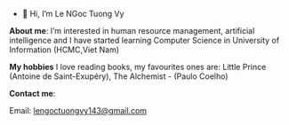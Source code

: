- 👋 Hi, I’m Le NGoc Tuong Vy

**About me**:
I’m interested in human resource management, artificial intelligence and I have started learning Computer Science in University of Information (HCMC,Viet Nam)

**My hobbies**
I love reading books, my favourites ones are: Little Prince (Antoine de Saint-Exupéry), The Alchemist - (Paulo Coelho)

**Contact me**:

Email: lengoctuongvy143@gmail.com
